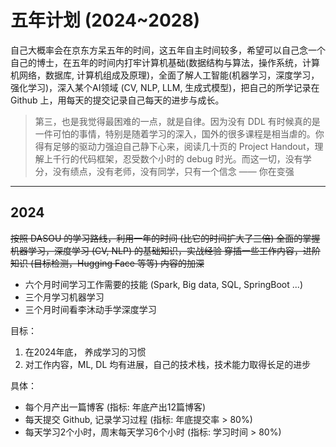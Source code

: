 # 五年计划 (2024~2028)

自己大概率会在京东方呆五年的时间，这五年自主时间较多，希望可以自己念一个自己的博士，在五年的时间内打牢计算机基础(数据结构与算法，操作系统，计算机网络，数据库, 计算机组成及原理)，全面了解人工智能(机器学习，深度学习，强化学习)，深入某个AI领域 (CV, NLP, LLM, 生成式模型)，把自己的所学记录在 Github 上，用每天的提交记录自己每天的进步与成长。

> 第三，也是我觉得最困难的一点，就是自律。因为没有 DDL 有时候真的是一件可怕的事情，特别是随着学习的深入，国外的很多课程是相当虐的。你得有足够的驱动力强迫自己静下心来，阅读几十页的 Project Handout，理解上千行的代码框架，忍受数个小时的 debug 时光。而这一切，没有学分，没有绩点，没有老师，没有同学，只有一个信念 —— 你在变强

****
## 2024

~~按照 DASOU 的学习路线，利用一年的时间 (比它的时间扩大了三倍) 全面的掌握机器学习，深度学习 (CV, NLP) 的基础知识，实战经验
穿插一些工作内容，进阶知识 (目标检测，Hugging Face 等等) 内容的加深~~

* 六个月时间学习工作需要的技能 (Spark, Big data, SQL, SpringBoot ...)
* 三个月学习机器学习
* 三个月时间看李沐动手学深度学习

目标：
1. 在2024年底， 养成学习的习惯
2. 对工作内容，ML, DL 均有进展，自己的技术栈，技术能力取得长足的进步

具体：

* 每个月产出一篇博客 (指标: 年底产出12篇博客)
* 每天提交 Github, 记录学习过程  (指标: 年底提交率 > 80%)
* 每天学习2个小时，周末每天学习6个小时 (指标: 学习时间 > 80%)

